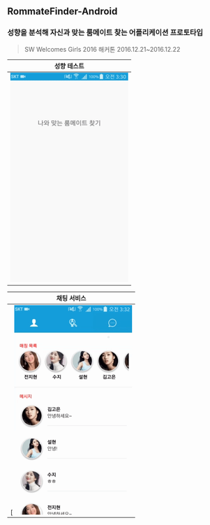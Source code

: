 
## RommateFinder-Android 
### 성향을 분석해 자신과 맞는 룸메이트 찾는 어플리케이션 프로토타입 
> SW Welcomes Girls 2016 해커톤 
> 2016.12.21~2016.12.22
 
 
| 성향 테스트 | 
| --- | 
| ![rommate_finder_1.gif](rommate_finder_1.gif)  | 

| 채팅 서비스 |
| --- |
[ ![rommate_finder_2.gif](rommate_finder_2.gif) |

